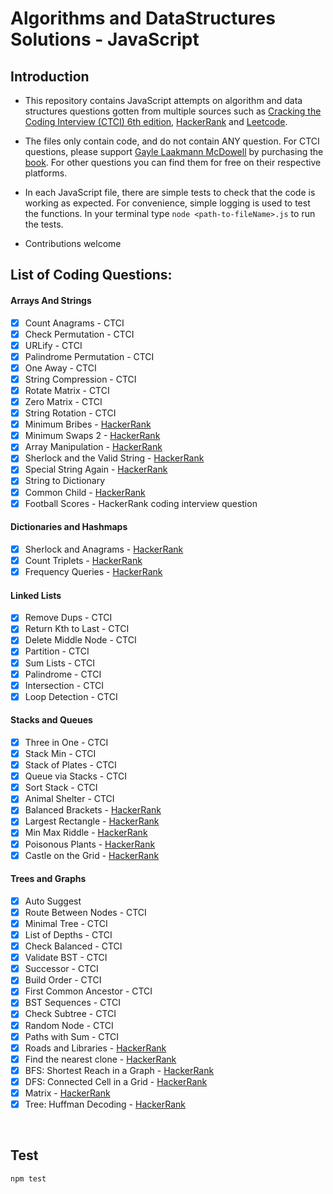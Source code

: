 # Algorithms and DataStructures Solutions - JavaScript

## Introduction

- This repository contains JavaScript attempts on algorithm and data structures questions gotten from multiple sources such as [Cracking the Coding Interview (CTCI) 6th edition](https://www.crackingthecodinginterview.com/), [HackerRank](https://www.hackerrank.com/) and [Leetcode](https://leetcode.com/).  

- The files only contain code, and do not contain ANY question. For CTCI questions, please support [Gayle Laakmann McDowell](https://www.linkedin.com/in/gaylemcd) by purchasing the [book](https://www.amazon.com/Cracking-Coding-Interview-Programming-Questions/dp/0984782850). For other questions you can find them for free on their respective platforms.

- In each JavaScript file, there are simple tests to check that the code is working as expected. For convenience, simple logging is used to test the functions. In your terminal type `node <path-to-fileName>.js` to run the tests.

- Contributions welcome



## List of Coding Questions:

#### Arrays And Strings 
- [x] Count Anagrams - CTCI
- [x] Check Permutation - CTCI
- [x] URLify - CTCI
- [x] Palindrome Permutation - CTCI
- [x] One Away - CTCI
- [x] String Compression - CTCI
- [x] Rotate Matrix - CTCI
- [x] Zero Matrix - CTCI
- [x] String Rotation - CTCI
- [x] Minimum Bribes - [HackerRank](https://www.hackerrank.com/challenges/new-year-chaos/problem)
- [x] Minimum Swaps 2 - [HackerRank](https://www.hackerrank.com/challenges/minimum-swaps-2)
- [x] Array Manipulation - [HackerRank](https://www.hackerrank.com/challenges/crush)
- [x] Sherlock and the Valid String - [HackerRank](https://www.hackerrank.com/challenges/sherlock-and-valid-string/) 
- [x] Special String Again - [HackerRank](https://www.hackerrank.com/challenges/special-palindrome-again/) 
- [x] String to Dictionary
- [x] Common Child - [HackerRank](https://www.hackerrank.com/challenges/common-child/) 
- [x] Football Scores - HackerRank coding interview question 

#### Dictionaries and Hashmaps
- [x] Sherlock and Anagrams - [HackerRank](https://www.hackerrank.com/challenges/sherlock-and-anagrams)
- [x] Count Triplets - [HackerRank](https://www.hackerrank.com/challenges/count-triplets-1)
- [x] Frequency Queries - [HackerRank](https://www.hackerrank.com/challenges/frequency-queries)

#### Linked Lists
- [x] Remove Dups - CTCI
- [x] Return Kth to Last - CTCI
- [x] Delete Middle Node - CTCI
- [x] Partition - CTCI
- [x] Sum Lists - CTCI
- [x] Palindrome - CTCI
- [x] Intersection - CTCI
- [x] Loop Detection - CTCI

#### Stacks and Queues
- [x] Three in One - CTCI
- [x] Stack Min - CTCI
- [x] Stack of Plates - CTCI
- [x] Queue via Stacks - CTCI
- [x] Sort Stack - CTCI
- [x] Animal Shelter - CTCI
- [x] Balanced Brackets - [HackerRank](https://www.hackerrank.com/challenges/balanced-brackets/)
- [x] Largest Rectangle - [HackerRank](https://www.hackerrank.com/challenges/largest-rectangle/)
- [x] Min Max Riddle - [HackerRank](https://www.hackerrank.com/challenges/min-max-riddle/)
- [x] Poisonous Plants - [HackerRank](https://www.hackerrank.com/challenges/poisonous-plants/)
- [x] Castle on the Grid - [HackerRank](https://www.hackerrank.com/challenges/castle-on-the-grid/)

#### Trees and Graphs
- [x] Auto Suggest
- [x] Route Between Nodes - CTCI
- [x] Minimal Tree - CTCI
- [x] List of Depths - CTCI
- [x] Check Balanced - CTCI
- [x] Validate BST - CTCI
- [x] Successor - CTCI
- [x] Build Order - CTCI
- [x] First Common Ancestor - CTCI
- [x] BST Sequences - CTCI
- [x] Check Subtree - CTCI
- [x] Random Node - CTCI
- [x] Paths with Sum - CTCI
- [x] Roads and Libraries - [HackerRank](https://www.hackerrank.com/challenges/torque-and-development/)
- [x] Find the nearest clone - [HackerRank](https://www.hackerrank.com/challenges/find-the-nearest-clone/)
- [x] BFS: Shortest Reach in a Graph - [HackerRank](https://www.hackerrank.com/challenges/ctci-bfs-shortest-reach/)
- [x] DFS: Connected Cell in a Grid - [HackerRank](https://www.hackerrank.com/challenges/ctci-connected-cell-in-a-grid/)
- [x] Matrix - [HackerRank](https://www.hackerrank.com/challenges/matrix/)
- [x] Tree: Huffman Decoding - [HackerRank](https://www.hackerrank.com/challenges/tree-huffman-decoding/)

<br>

## Test

```sh
npm test
```